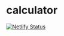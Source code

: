 # calculator
[![Netlify Status](https://api.netlify.com/api/v1/badges/2e1dff53-55cf-49ba-9d77-dba20b209eb7/deploy-status)](https://app.netlify.com/sites/adhham-calculator/deploys)
